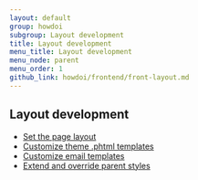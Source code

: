 ```yaml
---
layout: default
group: howdoi
subgroup: Layout development
title: Layout development
menu_title: Layout development
menu_node: parent
menu_order: 1
github_link: howdoi/frontend/front-layout.md
---
```


## Layout development

- <a href="{{site.gdeurl}}frontend-dev-guide/themes/xml-manage.html#layout_markup_columns">Set the page layout</a>
- <a href="{{site.gdeurl}}frontend-dev-guide/themes/template-walkthrough.html">Customize theme .phtml templates</a>
- <a href="{{site.gdeurl}}frontend-dev-guide/themes/template-email.html">Customize email templates</a>
- <a href="{{site.gdeurl}}frontend-dev-guide/themes/css_quick_guide_approach.html">Extend and override parent styles</a>
